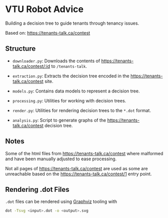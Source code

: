 # VTU Robot Advice
Building a decision tree to guide tenants through tenancy issues.

Based on: https://tenants-talk.ca/contest

## Structure
* `downloader.py`: Downloads the contents of https://tenants-talk.ca/contest/:id to `/tenants-talk`.
* `extraction.py`: Extracts the decision tree encoded in the https://tenants-talk.ca/contest site.
* `models.py`: Contains data models to represent a decision tree.
* `processing.py`: Utilities for working with decision trees.
* `render.py`: Utilities for rendering decision trees to the `*.dot` format.

* `analysis.py`: Script to generate graphs of the https://tenants-talk.ca/contest decision tree.

## Notes
Some of the html files from https://tenants-talk.ca/contest where malformed and have been manually adjusted to ease processing.

Not all pages of https://tenants-talk.ca/contest are used as some are unreachable based on the https://tenants-talk.ca/contest/1 entry point.

## Rendering .dot Files
`.dot` files can be rendered using [Graphviz](https://graphviz.org/) tooling with

```sh
dot -Tsvg <input>.dot -o <output>.svg
```